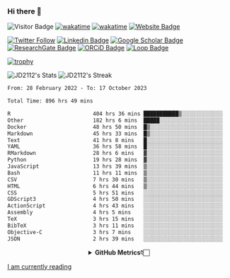 ### Hi there 👋
![Visitor Badge](https://visitor-badge.laobi.icu/badge?page_id=JD2112.JD2112)
[![wakatime](https://github.com/JD2112/JD2112/actions/workflows/waka-readme.yml/badge.svg)](https://github.com/JD2112/JD2112/actions/workflows/waka-readme.yml)
[![wakatime](https://wakatime.com/badge/user/fe95275f-909a-4147-a45d-624981173898.svg)](https://wakatime.com/@fe95275f-909a-4147-a45d-624981173898)
[![Website Badge](https://img.shields.io/badge/website-informational?style=flat-square)](http://jyotirmoydas.netlify.app)

[![Twitter Follow](https://img.shields.io/twitter/follow/jyotirmoy21?style=social)](https://twitter.com/jyotirmoy21)
[![Linkedin Badge](https://img.shields.io/badge/-jyotirmoy-blue?style=plastic&logo=Linkedin&logoColor=white&link=https://www.linkedin.com/in/dasjyotirmoy/)](https://www.linkedin.com/in/dasjyotirmoy/)
[![Google Scholar Badge](https://img.shields.io/badge/-jyotirmoy-blue?style=plastic&logo=GoogleScholar&logoColor=white&link=https://scholar.google.se/citations?user=IMBYOv8AAAAJ&hl=en)](https://scholar.google.se/citations?user=IMBYOv8AAAAJ&hl=en)
[![ResearchGate Badge](https://img.shields.io/badge/-jyotirmoy-cyan?style=plastic&logo=ResearchGate&logoColor=white&link=https://www.researchgate.net/profile/Jyotirmoy-Das-3)](https://www.researchgate.net/profile/Jyotirmoy-Das-3)
[![ORCiD Badge](https://img.shields.io/badge/-jyotirmoy-green?style=plastic&logo=orcid&logoColor=white&link=https://orcid.org/0000-0002-5649-4658)](https://orcid.org/0000-0002-5649-4658)
[![Loop Badge](https://img.shields.io/badge/-jyotirmoy-orange?style=plastic&logo=Loop&logoColor=white&link=https://loop.frontiersin.org/people/1519976/overview)](https://loop.frontiersin.org/people/1519976/overview)

[![trophy](https://github-profile-trophy.vercel.app/?username=JD2112)](https://github.com/ryo-ma/github-profile-trophy)

<!--
**JD2112/JD2112** is a ✨ _special_ ✨ repository because its `README.md` (this file) appears on your GitHub profile.

Here are some ideas to get you started:

- 🔭 I’m currently working on ...
- 🌱 I’m currently learning ...
- 👯 I’m looking to collaborate on ...
- 🤔 I’m looking for help with ...
- 💬 Ask me about ...
- 📫 How to reach me: ...
- 😄 Pronouns: ...
- ⚡ Fun fact: ...
![JD2112's Top Languages](https://github-readme-stats.vercel.app/api/top-langs/?username=JD2112&theme=vue-dark&show_icons=true&hide_border=true&layout=compact)
-->
![JD2112's Stats](https://github-readme-stats.vercel.app/api?username=JD2112&theme=vue-dark&show_icons=true&hide_border=true&count_private=true)
![JD2112's Streak](https://github-readme-streak-stats.herokuapp.com/?user=JD2112&theme=vue-dark&hide_border=true)





<!--START_SECTION:waka-->

```txt
From: 28 February 2022 - To: 17 October 2023

Total Time: 896 hrs 49 mins

R                          404 hrs 36 mins ███████████▒░░░░░░░░░░░░░   45.12 %
Other                      182 hrs 6 mins  █████░░░░░░░░░░░░░░░░░░░░   20.31 %
Docker                     48 hrs 50 mins  █▒░░░░░░░░░░░░░░░░░░░░░░░   05.45 %
Markdown                   45 hrs 33 mins  █▒░░░░░░░░░░░░░░░░░░░░░░░   05.08 %
Text                       41 hrs 8 mins   █░░░░░░░░░░░░░░░░░░░░░░░░   04.59 %
YAML                       36 hrs 58 mins  █░░░░░░░░░░░░░░░░░░░░░░░░   04.12 %
RMarkdown                  28 hrs 6 mins   ▓░░░░░░░░░░░░░░░░░░░░░░░░   03.14 %
Python                     19 hrs 28 mins  ▓░░░░░░░░░░░░░░░░░░░░░░░░   02.17 %
JavaScript                 13 hrs 39 mins  ▒░░░░░░░░░░░░░░░░░░░░░░░░   01.52 %
Bash                       11 hrs 11 mins  ▒░░░░░░░░░░░░░░░░░░░░░░░░   01.25 %
CSV                        7 hrs 30 mins   ▒░░░░░░░░░░░░░░░░░░░░░░░░   00.84 %
HTML                       6 hrs 44 mins   ▒░░░░░░░░░░░░░░░░░░░░░░░░   00.75 %
CSS                        5 hrs 51 mins   ░░░░░░░░░░░░░░░░░░░░░░░░░   00.65 %
GDScript3                  4 hrs 50 mins   ░░░░░░░░░░░░░░░░░░░░░░░░░   00.54 %
ActionScript               4 hrs 43 mins   ░░░░░░░░░░░░░░░░░░░░░░░░░   00.53 %
Assembly                   4 hrs 5 mins    ░░░░░░░░░░░░░░░░░░░░░░░░░   00.46 %
TeX                        3 hrs 15 mins   ░░░░░░░░░░░░░░░░░░░░░░░░░   00.36 %
BibTeX                     3 hrs 11 mins   ░░░░░░░░░░░░░░░░░░░░░░░░░   00.36 %
Objective-C                3 hrs 7 mins    ░░░░░░░░░░░░░░░░░░░░░░░░░   00.35 %
JSON                       2 hrs 39 mins   ░░░░░░░░░░░░░░░░░░░░░░░░░   00.30 %
```

<!--END_SECTION:waka-->

<div align="center">
    <details>
        <summary><b>GitHub Metrics👇🏻</b></summary>
    <br>
        
[Get Details](https://metrics.lecoq.io/insights/JD2112)
    </details>
</div>

<a target="_blank" href="https://www.goodreads.com/user/show/21242415-jyotirmoy-das">I am currently reading</a>


